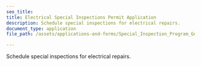 ```yaml
---
seo_title: 
title: Electrical Special Inspections Permit Application
description: Schedule special inspections for electrical repairs.
document_type: application
file_path: /assets/applications-and-forms/Special_Inspection_Program_Guidelines.pdf

---
```

Schedule special inspections for electrical repairs.
